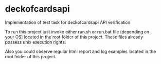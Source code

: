 # deckofcardsapi
Implementation of test task for deckofcardsapi API verification

To run this project just invoke either run.sh or run.bat file (depending on your OS) located in the root folder of this project. These files already possess unix execution rights.

Also you could observe regular html report and log examples located in the root folder of this project.
